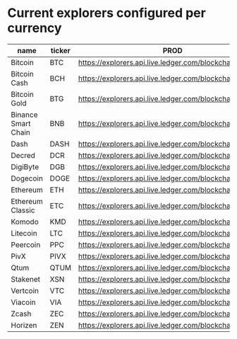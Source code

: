 <!-- this file is generated by api/explorersConfig/generate-doc.test.js -->
# Current explorers configured per currency
| name | ticker | PROD | EXPERIMENTAL |
|--|--|--|--|
| Bitcoin | BTC | https://explorers.api.live.ledger.com/blockchain/v3/btc | N/A |
| Bitcoin Cash | BCH | https://explorers.api.live.ledger.com/blockchain/v2/abc | https://explorers.api.live.ledger.com/blockchain/v3/bch |
| Bitcoin Gold | BTG | https://explorers.api.live.ledger.com/blockchain/v3/btg | N/A |
| Binance Smart Chain | BNB | https://explorers.api.live.ledger.com/blockchain/v3/bnb | N/A |
| Dash | DASH | https://explorers.api.live.ledger.com/blockchain/v3/dash | N/A |
| Decred | DCR | https://explorers.api.live.ledger.com/blockchain/v3/dcr | N/A |
| DigiByte | DGB | https://explorers.api.live.ledger.com/blockchain/v3/dgb | N/A |
| Dogecoin | DOGE | https://explorers.api.live.ledger.com/blockchain/v2/doge | https://explorers.api.live.ledger.com/blockchain/v3/doge |
| Ethereum | ETH | https://explorers.api.live.ledger.com/blockchain/v3/eth | N/A |
| Ethereum Classic | ETC | https://explorers.api.live.ledger.com/blockchain/v3/etc | N/A |
| Komodo | KMD | https://explorers.api.live.ledger.com/blockchain/v3/kmd | N/A |
| Litecoin | LTC | https://explorers.api.live.ledger.com/blockchain/v3/ltc | N/A |
| Peercoin | PPC | https://explorers.api.live.ledger.com/blockchain/v3/ppc | N/A |
| PivX | PIVX | https://explorers.api.live.ledger.com/blockchain/v3/pivx | N/A |
| Qtum | QTUM | https://explorers.api.live.ledger.com/blockchain/v3/qtum | N/A |
| Stakenet | XSN | https://explorers.api.live.ledger.com/blockchain/v3/xsn | N/A |
| Vertcoin | VTC | https://explorers.api.live.ledger.com/blockchain/v3/vtc | N/A |
| Viacoin | VIA | https://explorers.api.live.ledger.com/blockchain/v3/via | N/A |
| Zcash | ZEC | https://explorers.api.live.ledger.com/blockchain/v3/zec | N/A |
| Horizen | ZEN | https://explorers.api.live.ledger.com/blockchain/v3/zen | N/A |


